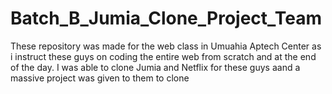 # Batch_B_Jumia_Clone_Project_Team
 These repository was made for the web class in Umuahia Aptech Center as i instruct these guys on coding the entire web from scratch and at the end of the day. I was able to clone Jumia and Netflix for these guys aand a massive project was given to them to clone
